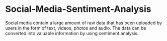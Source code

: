 # Social-Media-Sentiment-Analysis
Social media contain a large amount of raw data that has been uploaded by users in the form of text, videos, photos and audio. The data can be converted into valuable information by using sentiment analysis.
